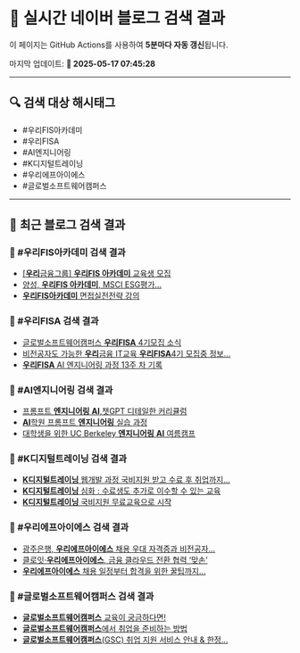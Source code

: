 # 🚀 실시간 네이버 블로그 검색 결과

이 페이지는 GitHub Actions를 사용하여 **5분마다 자동 갱신**됩니다.

마지막 업데이트: **📅 2025-05-17 07:45:28**

---

## 🔍 검색 대상 해시태그
- #우리FIS아카데미
- #우리FISA
- #AI엔지니어링
- #K디지털트레이닝
- #우리에프아이에스
- #글로벌소프트웨어캠퍼스

---

## 📝 최근 블로그 검색 결과

### 🔹 #우리FIS아카데미 검색 결과
- [[<b>우리</b>금융그룹] <b>우리FIS 아카데미</b> 교육생 모집](https://blog.naver.com/mijeong_park/223852498628)
- [양성, <b>우리FIS 아카데미</b>, MSCI ESG평가... ](https://blog.naver.com/angeldia/223506581360)
- [<b>우리FIS아카데미</b> 면접실전전략 강의](https://blog.naver.com/career_move/223728814805)

### 🔹 #우리FISA 검색 결과
- [글로벌소프트웨어캠퍼스 <b>우리FISA</b> 4기모집 소식](https://blog.naver.com/moa-c/223652163662)
- [비전공자도 가능한 <b>우리</b>금융 IT교육 <b>우리FISA</b>4기 모집중 정보... ](https://blog.naver.com/ndu2002/223658094168)
- [<b>우리FISA</b> AI 엔지니어링 과정 13주 차 기록](https://blog.naver.com/erika0809/223824254193)

### 🔹 #AI엔지니어링 검색 결과
- [프롬프트 <b>엔지니어링</b> <b>AI</b>,챗GPT 디테일한 커리큘럼](https://blog.naver.com/apple516/223786155486)
- [<b>AI</b>학원 프롬프트 <b>엔지니어링</b> 실습 과정](https://blog.naver.com/rame83/223841788893)
- [대학생을 위한 UC Berkeley <b>엔지니어링</b> <b>AI</b> 여름캠프](https://blog.naver.com/hy_april/223844667373)

### 🔹 #K디지털트레이닝 검색 결과
- [<b>K디지털트레이닝</b> 웹개발 과정 국비지원 받고 수료 후 취업까지... ](https://blog.naver.com/lordpark02/223826770151)
- [<b>K디지털트레이닝</b> 심화 : 수료생도 추가로 이수할 수 있는 교육](https://blog.naver.com/urmyver/223845072755)
- [<b>K디지털트레이닝</b> 국비지원 무료교육으로 시작](https://blog.naver.com/money_know/223391878593)

### 🔹 #우리에프아이에스 검색 결과
- [광주은행, <b>우리에프아이에스</b> 채용 우대 자격증과 비전공자... ](https://blog.naver.com/giveapeck/223621025743)
- [클로잇·<b>우리에프아이에스</b>, 금융 클라우드 전환 협력 ‘맞손’](https://blog.naver.com/bon-media/223651852223)
- [<b>우리에프아이에스</b> 채용 일정부터 합격을 위한 꿀팁까지... ](https://blog.naver.com/chirinos8/223820826317)

### 🔹 #글로벌소프트웨어캠퍼스 검색 결과
- [<b>글로벌소프트웨어캠퍼스</b> 교육이 궁금하다면!](https://blog.naver.com/kkky1015/223168661875)
- [<b>글로벌소프트웨어캠퍼스</b>에서 취업을 준비하는 방법](https://blog.naver.com/mtpolice/223167777639)
- [<b>글로벌소프트웨어캠퍼스</b>(GSC) 취업 지원 서비스 안내 &amp; 한정... ](https://blog.naver.com/globalsoftwarecampus/223864099904)
